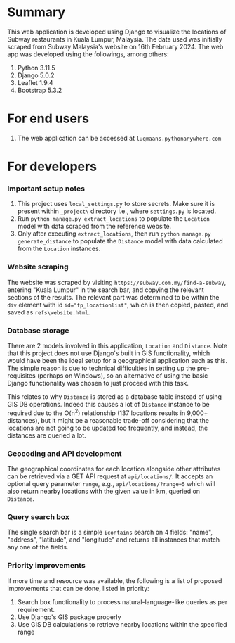 # Summary

This web application is developed using Django to visualize the locations of Subway restaurants in Kuala Lumpur, Malaysia. The data used was initially scraped from Subway Malaysia's website on 16th February 2024. The web app was developed using the followings, among others:

1. Python 3.11.5
2. Django 5.0.2
3. Leaflet 1.9.4
4. Bootstrap 5.3.2

# For end users
1. The web application can be accessed at `luqmaans.pythonanywhere.com`

# For developers
### Important setup notes
1. This project uses `local_settings.py` to store secrets. Make sure it is present within `_project\` directory i.e., where `settings.py` is located.
2. Run `python manage.py extract_locations` to populate the `Location` model with data scraped from the reference website.
3. Only after executing `extract_locations`, then run `python manage.py generate_distance` to populate the `Distance` model with data calculated from the `Location` instances.


### Website scraping
The website was scraped by visiting `https://subway.com.my/find-a-subway`, entering "Kuala Lumpur" in the search bar, and copying the relevant sections of the results. The relevant part was determined to be within the `div` element with id `id="fp_locationlist"`, which is then copied, pasted, and saved as `refs\website.html`.

### Database storage
There are 2 models involved in this application, `Location` and `Distance`. Note that this project does not use Django's built in GIS functionality, which would have been the ideal setup for a geographical application such as this. The simple reason is due to technical difficulties in setting up the pre-requisites (perhaps on Windows), so an alternative of using the basic Django functionality was chosen to just proceed with this task.

This relates to why `Distance` is stored as a database table instead of using GIS DB operations. Indeed this causes a lot of `Distance` instance to be required due to the O(n<sup>2</sup>) relationship (137 locations results in 9,000+ distances), but it might be a reasonable trade-off considering that the locations are not going to be updated too frequently, and instead, the distances are queried a lot.

### Geocoding and API development
The geographical coordinates for each location alongside other attributes can be retrieved via a GET API request at `api/locations/`. It accepts an optional query parameter `range`, e.g., `api/locations/?range=5` which will also return nearby locations with the given value in km, queried on `Distance`.

### Query search box
The single search bar is a simple `icontains` search on 4 fields: "name", "address", "latitude", and "longitude" and returns all instances that match any one of the fields.

### Priority improvements
If more time and resource was available, the following is a list of proposed improvements that can be done, listed in priority:

1. Search box functionality to process natural-language-like queries as per requirement.
2. Use Django's GIS package properly
3. Use GIS DB calculations to retrieve nearby locations within the specified range